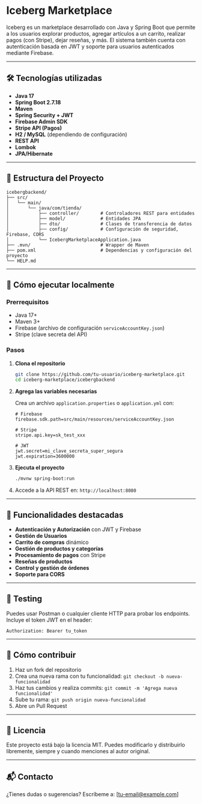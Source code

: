 # Iceberg Marketplace

Iceberg es un marketplace desarrollado con Java y Spring Boot que permite a los usuarios explorar productos, agregar artículos a un carrito, realizar pagos (con Stripe), dejar reseñas, y más. El sistema también cuenta con autenticación basada en JWT y soporte para usuarios autenticados mediante Firebase.

---

## 🛠️ Tecnologías utilizadas

- **Java 17**
- **Spring Boot 2.7.18**
- **Maven**
- **Spring Security + JWT**
- **Firebase Admin SDK**
- **Stripe API (Pagos)**
- **H2 / MySQL** (dependiendo de configuración)
- **REST API**
- **Lombok**
- **JPA/Hibernate**

---

## 📁 Estructura del Proyecto

```
icebergbackend/
├── src/
│   └── main/
│       └── java/com/tienda/
│           ├── controller/        # Controladores REST para entidades
│           ├── model/             # Entidades JPA
│           ├── dto/               # Clases de transferencia de datos
│           ├── config/            # Configuración de seguridad, Firebase, CORS
│           └── IcebergMarketplaceApplication.java
├── .mvn/                          # Wrapper de Maven
├── pom.xml                        # Dependencias y configuración del proyecto
└── HELP.md
```

---

## 🚀 Cómo ejecutar localmente

### Prerrequisitos

- Java 17+
- Maven 3+
- Firebase (archivo de configuración `serviceAccountKey.json`)
- Stripe (clave secreta del API)

### Pasos

1. **Clona el repositorio**

   ```bash
   git clone https://github.com/tu-usuario/iceberg-marketplace.git
   cd iceberg-marketplace/icebergbackend
   ```

2. **Agrega las variables necesarias**

   Crea un archivo `application.properties` o `application.yml` con:

   ```properties
   # Firebase
   firebase.sdk.path=src/main/resources/serviceAccountKey.json

   # Stripe
   stripe.api.key=sk_test_xxx

   # JWT
   jwt.secret=mi_clave_secreta_super_segura
   jwt.expiration=3600000
   ```

3. **Ejecuta el proyecto**

   ```bash
   ./mvnw spring-boot:run
   ```

4. Accede a la API REST en: `http://localhost:8080`

---

## 🔐 Funcionalidades destacadas

- **Autenticación y Autorización** con JWT y Firebase
- **Gestión de Usuarios**
- **Carrito de compras** dinámico
- **Gestión de productos y categorías**
- **Procesamiento de pagos** con Stripe
- **Reseñas de productos**
- **Control y gestión de órdenes**
- **Soporte para CORS**

---

## 🧪 Testing

Puedes usar Postman o cualquier cliente HTTP para probar los endpoints. Incluye el token JWT en el header:

```http
Authorization: Bearer tu_token
```

---

## 🤝 Cómo contribuir

1. Haz un fork del repositorio
2. Crea una nueva rama con tu funcionalidad: `git checkout -b nueva-funcionalidad`
3. Haz tus cambios y realiza commits: `git commit -m 'Agrega nueva funcionalidad'`
4. Sube tu rama: `git push origin nueva-funcionalidad`
5. Abre un Pull Request

---

## 📄 Licencia

Este proyecto está bajo la licencia MIT. Puedes modificarlo y distribuirlo libremente, siempre y cuando menciones al autor original.

---

## 📬 Contacto

¿Tienes dudas o sugerencias? Escríbeme a: [tu-email@example.com]
